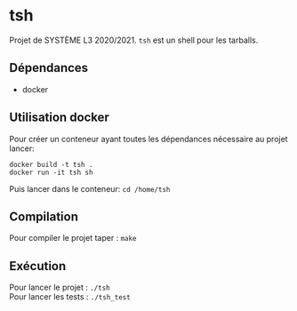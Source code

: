 # tsh
Projet de SYSTÈME L3 2020/2021.
`tsh` est un shell pour les tarballs.

## Dépendances
- docker

## Utilisation docker
Pour créer un conteneur ayant toutes les dépendances nécessaire au projet lancer:

```
docker build -t tsh .
docker run -it tsh sh
```
Puis lancer dans le conteneur: `cd /home/tsh`


## Compilation
Pour compiler le projet taper : `make`
## Exécution
Pour lancer le projet : `./tsh` \
Pour lancer les tests : `./tsh_test`
